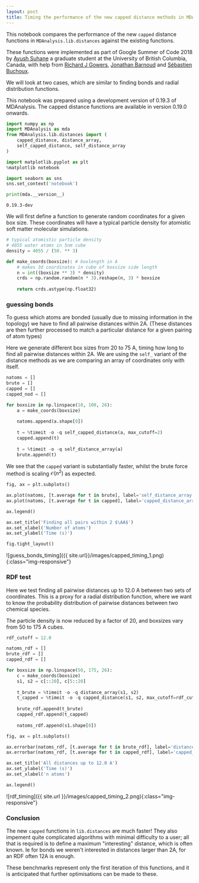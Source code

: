 ```yaml
---
layout: post
title: Timing the performance of the new capped distance methods in MDAnalysis
---
```


This notebook compares the performance of the new `capped` distance functions in `MDAnalysis.lib.distances` against the existing functions.

These functions were implemented as part of Google Summer of Code 2018 by [Ayush Suhane](https://ayushsuhane.github.io) a graduate student at the University of British Columbia, Canada,
with help from [Richard J Gowers](https://github.com/richardjgowers), [Jonathan Barnoud](https://github.com/jbarnoud) and [Sébastien Buchoux](https://github.com/seb-buch). 

We will look at two cases, which are similar to finding bonds and radial distribution functions.

This notebook was prepared using a development version of 0.19.3 of MDAnalysis.  The capped distance functions are available in version 0.19.0 onwards.


```python
import numpy as np
import MDAnalysis as mda
from MDAnalysis.lib.distances import (
    capped_distance, distance_array,
    self_capped_distance, self_distance_array
)

import matplotlib.pyplot as plt
%matplotlib notebook

import seaborn as sns
sns.set_context('notebook')

print(mda.__version__)
```

    0.19.3-dev


We will first define a function to generate random coordinates for a given box size.
These coordinates will have a typical particle density for atomistic soft matter molecular simulations.


```python
# typical atomistic particle density
# 4055 water atoms in 5nm cube
density = 4055 / (50. ** 3)

def make_coords(boxsize): # boxlength in A
    # makes 3d coordinates in cube of boxsize side length
    n = int((boxsize ** 3) * density)
    crds = np.random.random(n * 3).reshape(n, 3) * boxsize
    
    return crds.astype(np.float32)
```

### guessing bonds

To guess which atoms are bonded (usually due to missing information in the topology) we have to find all pairwise distances within 2A. (These distances are then further processed to match a particular distance for a given pairing of atom types)

Here we generate different box sizes from 20 to 75 A, timing how long to find all pairwise distances within 2A.  We are using the `self_` variant of the distance methods as we are comparing an array of coordinates only with itself.


```python
natoms = []
brute = []
capped = []
capped_nod = []

for boxsize in np.linspace(10, 100, 26):
    a = make_coords(boxsize)
    
    natoms.append(a.shape[0])
    
    t = %timeit -o -q self_capped_distance(a, max_cutoff=2)
    capped.append(t)
    
    t = %timeit -o -q self_distance_array(a)
    brute.append(t)
```

We see that the `capped` variant is substantially faster, whilst the brute force method is scaling $\mathcal{O}(n^2)$ as expected.


```python
fig, ax = plt.subplots()

ax.plot(natoms, [t.average for t in brute], label='self_distance_array')
ax.plot(natoms, [t.average for t in capped], label='capped_distance_array')

ax.legend()

ax.set_title('Finding all pairs within 2 $\AA$')
ax.set_xlabel('Number of atoms')
ax.set_ylabel('Time (s)')

fig.tight_layout()
```

![guess_bonds_timing]({{ site.url}}/images/capped_timing_1.png){:class="img-responsive"}


### RDF test

Here we test finding all pairwise distances up to 12.0 A between two sets of coordinates.  This is a proxy for a radial distribution function, where we want to know the probability distribution of pairwise distances between two chemical species.


The particle density is now reduced by a factor of 20, and boxsizes vary from 50 to 175 A cubes.


```python
rdf_cutoff = 12.0

natoms_rdf = []
brute_rdf = []
capped_rdf = []

for boxsize in np.linspace(50, 175, 26):
    c = make_coords(boxsize)
    s1, s2 = c[::20], c[5::20]
    
    t_brute = %timeit -o -q distance_array(s1, s2)
    t_capped = %timeit -o -q capped_distance(s1, s2, max_cutoff=rdf_cutoff)
    
    brute_rdf.append(t_brute)
    capped_rdf.append(t_capped)
    
    natoms_rdf.append(s1.shape[0])
```


```python
fig, ax = plt.subplots()

ax.errorbar(natoms_rdf, [t.average for t in brute_rdf], label='distance_array')
ax.errorbar(natoms_rdf, [t.average for t in capped_rdf], label='capped_distance')

ax.set_title('All distances up to 12.0 A')
ax.set_ylabel('Time (s)')
ax.set_xlabel('n atoms')

ax.legend()
```

![rdf_timing]({{ site.url }}/images/capped_timing_2.png){:class="img-responsive"}


### Conclusion

The new `capped` functions in `lib.distances` are much faster!
They also impement quite complicated algorithms with minimal difficulty to a user;
all that is required is to define a maximum "interesting" distance,
which is often known.  Ie for bonds we weren't interested in distances larger than 2A, for an RDF often 12A is enough.

These benchmarks represent only the first iteration of this functions,
and it is anticipated that further optimisations can be made to these.
